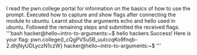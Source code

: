 I read the pwn.college portal for information on the basics of how to use the prompt.
Executed how to capture and show flags after connecting the module to ubuntu.
Learnt about the arguments echo and hello used in ubuntu.
Followed the remaining steps and submitted the received flags.
'''bash
hacker@hello~intro-to-arguments:~$ hello hackers
Success! Here is your flag:
pwn.college{I_cQgPV5u5B_uuIccqKo9fnqb-2.dhjNyUDLyczN1czW}
hacker@hello~intro-to-arguments:~$
'''


